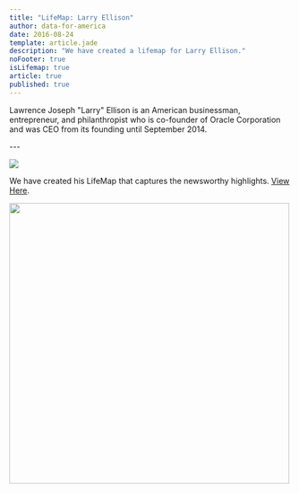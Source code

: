 ```yaml
---
title: "LifeMap: Larry Ellison"
author: data-for-america
date: 2016-08-24
template: article.jade
description: "We have created a lifemap for Larry Ellison."
noFooter: true
isLifemap: true
article: true
published: true
---
```


<p>
  Lawrence Joseph "Larry" Ellison is an American businessman, entrepreneur, and philanthropist who is co-founder of Oracle Corporation and was CEO from its founding until September 2014.
</p>
---
<p>
<img class="ui medium image" style="margin: 0 auto;" src="http://lifemap.io/img/larryellison.gif" />
</p>
<p>
   We have created his LifeMap that captures the newsworthy highlights. <a href="http://lifemap.io/larryellison/" target="_blank">View Here</a>.
</p>
<a href="http://lifemap.io/larryellison/" target="_blank">
<img class="ui medium image" style="width:500px; margin: 0 auto;" src="/img/lifemap/larryellison.jpg" />
</a>
